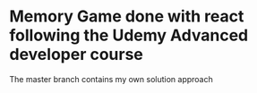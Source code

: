 # Memory Game done with react following the Udemy Advanced developer course

The master branch contains my own solution approach